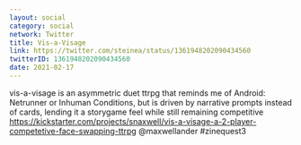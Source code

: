 ```yaml
---
layout: social
category: social
network: Twitter
title: Vis-a-Visage
link: https://twitter.com/steinea/status/1361948202090434560
twitterID: 1361948202090434560
date: 2021-02-17
---
```


vis-a-visage is an asymmetric duet ttrpg that reminds me of Android: Netrunner or Inhuman Conditions, but is driven by narrative prompts instead of cards, lending it a storygame feel while still remaining competitive <https://kickstarter.com/projects/snaxwell/vis-a-visage-a-2-player-competetive-face-swapping-ttrpg> @maxwellander #zinequest3
